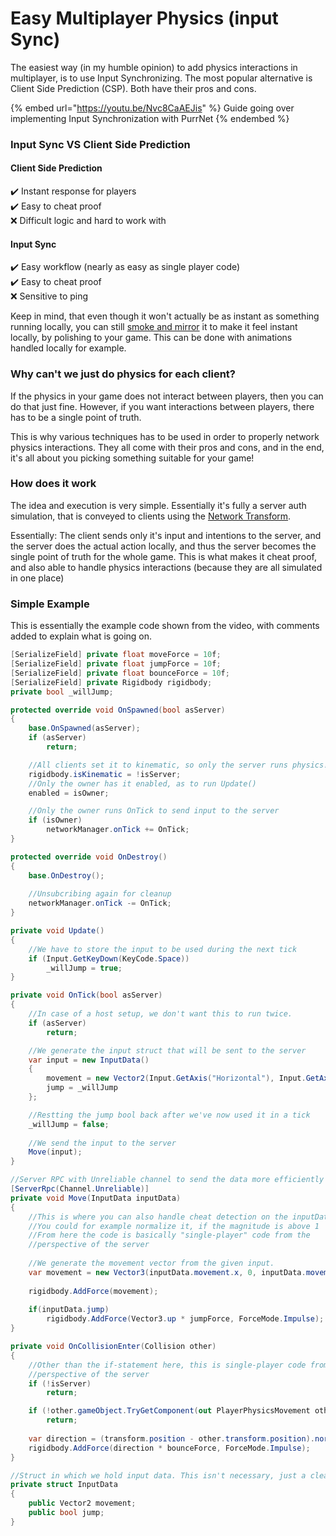 # Easy Multiplayer Physics (input Sync)

The easiest way (in my humble opinion) to add physics interactions in multiplayer, is to use Input Synchronizing. The most popular alternative is Client Side Prediction (CSP). Both have their pros and cons.

{% embed url="https://youtu.be/Nvc8CaAEJis" %}
Guide going over implementing Input Synchronization with PurrNet
{% endembed %}

### Input Sync VS Client Side Prediction

#### Client Side Prediction

✔️ Instant response for players\
✔️ Easy to cheat proof\
❌ Difficult logic and hard to work with

#### Input Sync

✔️ Easy workflow (nearly as easy as single player code)\
✔️ Easy to cheat proof\
❌ Sensitive to ping

Keep in mind, that even though it won't actually be as instant as something running locally, you can still [smoke and mirror](https://dictionary.cambridge.org/dictionary/english/smoke-and-mirrors) it to make it feel instant locally, by polishing to your game. This can be done with animations handled locally for example.

### Why can't we just do physics for each client?

If the physics in your game does not interact between players, then you can do that just fine. However, if you want interactions between players, there has to be a single point of truth.

This is why various techniques has to be used in order to properly network physics interactions. They all come with their pros and cons, and in the end, it's all about you picking something suitable for your game!

### How does it work

The idea and execution is very simple. Essentially it's fully a server auth simulation, that is conveyed to clients using the [Network Transform](../systems-and-modules/plug-n-play-components/network-transform.md).

Essentially: The client sends only it's input and intentions to the server, and the server does the actual action locally, and thus the server becomes the single point of truth for the whole game. This is what makes it cheat proof, and also able to handle physics interactions (because they are all simulated in one place)

### Simple Example

This is essentially the example code shown from the video, with comments added to explain what is going on.

```csharp
[SerializeField] private float moveForce = 10f;
[SerializeField] private float jumpForce = 10f;
[SerializeField] private float bounceForce = 10f;
[SerializeField] private Rigidbody rigidbody;
private bool _willJump;

protected override void OnSpawned(bool asServer)
{
    base.OnSpawned(asServer);
    if (asServer)
        return;

    //All clients set it to kinematic, so only the server runs physics!
    rigidbody.isKinematic = !isServer;
    //Only the owner has it enabled, as to run Update()
    enabled = isOwner;

    //Only the owner runs OnTick to send input to the server
    if (isOwner)
        networkManager.onTick += OnTick;
}

protected override void OnDestroy()
{
    base.OnDestroy();
    
    //Unsubcribing again for cleanup
    networkManager.onTick -= OnTick;
}

private void Update()
{
    //We have to store the input to be used during the next tick
    if (Input.GetKeyDown(KeyCode.Space))
        _willJump = true;
}

private void OnTick(bool asServer)
{
    //In case of a host setup, we don't want this to run twice.
    if (asServer)
        return;

    //We generate the input struct that will be sent to the server
    var input = new InputData()
    {
        movement = new Vector2(Input.GetAxis("Horizontal"), Input.GetAxis("Vertical")),
        jump = _willJump
    };

    //Restting the jump bool back after we've now used it in a tick
    _willJump = false;
    
    //We send the input to the server
    Move(input);
}

//Server RPC with Unreliable channel to send the data more efficiently
[ServerRpc(Channel.Unreliable)]
private void Move(InputData inputData)
{
    //This is where you can also handle cheat detection on the inputData
    //You could for example normalize it, if the magnitude is above 1
    //From here the code is basically "single-player" code from the 
    //perspective of the server
    
    //We generate the movement vector from the given input.
    var movement = new Vector3(inputData.movement.x, 0, inputData.movement.y) * moveForce;
    
    rigidbody.AddForce(movement);
    
    if(inputData.jump)
        rigidbody.AddForce(Vector3.up * jumpForce, ForceMode.Impulse);
}

private void OnCollisionEnter(Collision other)
{
    //Other than the if-statement here, this is single-player code from the
    //perspective of the server
    if (!isServer)
        return;

    if (!other.gameObject.TryGetComponent(out PlayerPhysicsMovement otherPlayer))
        return;
    
    var direction = (transform.position - other.transform.position).normalized;
    rigidbody.AddForce(direction * bounceForce, ForceMode.Impulse);
}

//Struct in which we hold input data. This isn't necessary, just a clean approach
private struct InputData
{
    public Vector2 movement;
    public bool jump;
}
```

